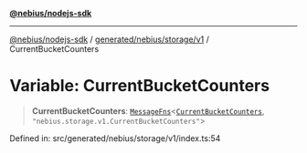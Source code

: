 [**@nebius/nodejs-sdk**](../../../../../README.md)

---

[@nebius/nodejs-sdk](../../../../../README.md) / [generated/nebius/storage/v1](../README.md) / CurrentBucketCounters

# Variable: CurrentBucketCounters

> **CurrentBucketCounters**: [`MessageFns`](../../../../../runtime/protos/core/interfaces/MessageFns.md)\<[`CurrentBucketCounters`](../interfaces/CurrentBucketCounters.md), `"nebius.storage.v1.CurrentBucketCounters"`\>

Defined in: src/generated/nebius/storage/v1/index.ts:54
